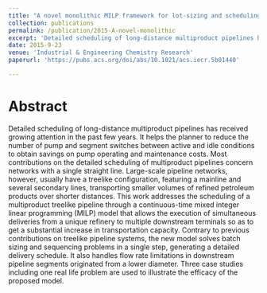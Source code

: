 ```yaml
---
title: "A novel monolithic MILP framework for lot-sizing and scheduling of multiproduct treelike pipeline networks"
collection: publications
permalink: /publication/2015-A-novel-monolithic
excerpt: 'Detailed scheduling of long-distance multiproduct pipelines has received growing attention in the past few years. It helps the planner to reduce the number of pump and segment switches between active and idle conditions to obtain savings on pump operating and maintenance costs.'
date: 2015-9-23
venue: 'Industrial & Engineering Chemistry Research'
paperurl: 'https://pubs.acs.org/doi/abs/10.1021/acs.iecr.5b01440'

---
```

Abstract
======
  Detailed scheduling of long-distance multiproduct pipelines has received growing attention in the past few years. It helps the planner to reduce the number of pump and segment switches between active and idle conditions to obtain savings on pump operating and maintenance costs. Most contributions on the detailed scheduling of multiproduct pipelines concern networks with a single straight line. Large-scale pipeline networks, however, usually have a treelike configuration, featuring a mainline and several secondary lines, transporting smaller volumes of refined petroleum products over shorter distances. This work addresses the scheduling of a multiproduct treelike pipeline through a continuous-time mixed integer linear programming (MILP) model that allows the execution of simultaneous deliveries from a unique refinery to multiple downstream terminals so as to get a substantial increase in transportation capacity. Contrary to previous contributions on treelike pipeline systems, the new model solves batch sizing and sequencing problems in a single step, generating a detailed delivery schedule. It also handles flow rate limitations in downstream pipeline segments originated from a lower diameter. Three case studies including one real life problem are used to illustrate the efficacy of the proposed model.

